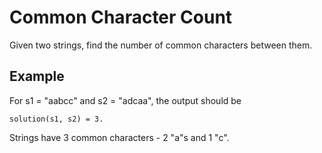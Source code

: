 # Common Character Count

Given two strings, find the number of common characters between them.

## Example

For s1 = "aabcc" and s2 = "adcaa", the output should be
    
    solution(s1, s2) = 3.

Strings have 3 common characters - 2 "a"s and 1 "c".